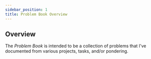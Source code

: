 ```yaml
---
sidebar_position: 1
title: Problem Book Overview
---
```


## Overview

The _Problem Book_ is intended to be a collection of problems that I've documented from various projects, tasks, and/or pondering.


